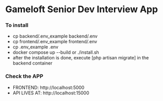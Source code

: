 # Gameloft Senior Dev Interview App

### To install
 - cp backend/.env_example backend/.env
 - cp frontend/.env_example frontend/.env
 - cp .env_example .env
 - docker compose up --build or ./install.sh
 - after the installation is done, execute [php artisan migrate] in the backend container

### Check the APP
 - FRONTEND: http://localhost:5000
 - API LIVES AT: http://localhost:15000